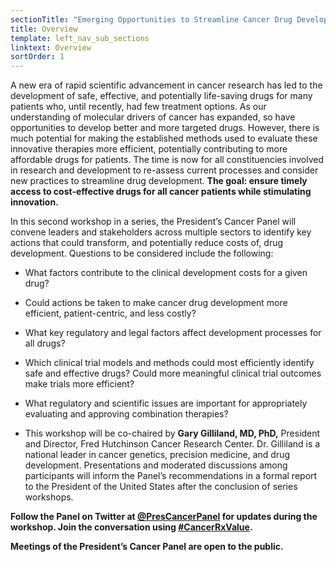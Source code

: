```yaml
---
sectionTitle: "Emerging Opportunities to Streamline Cancer Drug Development"
title: Overview
template: left_nav_sub_sections
linktext: Overview
sortOrder: 1
---
```

A new era of rapid scientific advancement in cancer research has led to the development of safe, effective, and potentially life-saving drugs for many patients who, until recently, had few treatment options. As our understanding of molecular drivers of cancer has expanded, so have opportunities to develop better and more targeted drugs. However, there is much potential for making the established methods used to evaluate these innovative therapies more efficient, potentially contributing to more affordable drugs for patients. The time is now for all constituencies involved in research and development to re-assess current processes and consider new practices to streamline drug development. **The goal: ensure timely access to cost-effective drugs for all cancer patients while stimulating innovation.**

In this second workshop in a series, the President’s Cancer Panel will convene leaders and stakeholders across multiple sectors to identify key actions that could transform, and potentially reduce costs of, drug development. Questions to be considered include the following:

- What factors contribute to the clinical development costs for a given drug?
- Could actions be taken to make cancer drug development more efficient, patient-centric, and less costly?
- What key regulatory and legal factors affect development processes for all drugs?
- Which clinical trial models and methods could most efficiently identify safe and effective drugs? Could more meaningful clinical trial outcomes make trials more efficient?
- What regulatory and scientific issues are important for appropriately evaluating and approving combination therapies?

- This workshop will be co-chaired by **Gary Gilliland, MD, PhD,** President and Director, Fred Hutchinson Cancer Research Center. Dr. Gilliland is a national leader in cancer genetics, precision medicine, and drug development. Presentations and moderated discussions among participants will inform the Panel’s recommendations in a formal report to the President of the United States after the conclusion of series workshops.

**Follow the Panel on Twitter at [@PresCancerPanel](https://twitter.com/PresCancerPanel?ref_src=twsrc%5Egoogle%7Ctwcamp%5Eserp%7Ctwgr%5Eauthor) for updates during the workshop. Join the conversation using [#CancerRxValue](https://twitter.com/hashtag/cancerrxvalue).**

**Meetings of the President’s Cancer Panel are open to the public.**
